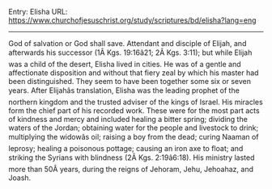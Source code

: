 Entry: Elisha
URL: https://www.churchofjesuschrist.org/study/scriptures/bd/elisha?lang=eng

---

God of salvation or God shall save. Attendant and disciple of Elijah, and afterwards his successor (1Â Kgs. 19:16â21; 2Â Kgs. 3:11); but while Elijah was a child of the desert, Elisha lived in cities. He was of a gentle and affectionate disposition and without that fiery zeal by which his master had been distinguished. They seem to have been together some six or seven years. After Elijahâs translation, Elisha was the leading prophet of the northern kingdom and the trusted adviser of the kings of Israel. His miracles form the chief part of his recorded work. These were for the most part acts of kindness and mercy and included healing a bitter spring; dividing the waters of the Jordan; obtaining water for the people and livestock to drink; multiplying the widowâs oil; raising a boy from the dead; curing Naaman of leprosy; healing a poisonous pottage; causing an iron axe to float; and striking the Syrians with blindness (2Â Kgs. 2:19â6:18). His ministry lasted more than 50Â years, during the reigns of Jehoram, Jehu, Jehoahaz, and Joash.
